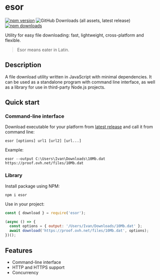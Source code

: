 # esor

[![npm version](https://img.shields.io/npm/v/esor?style=flat&color=black)](https://www.npmjs.com/package/esor)
![GitHub Downloads (all assets, latest release)](https://img.shields.io/github/downloads/vitalygashkov/esor/latest/total?style=flat&color=black)
[![npm downloads](https://img.shields.io/npm/dt/esor?style=flat&color=black)](https://www.npmjs.com/package/esor)

Utility for easy file downloading: fast, lightweight, cross-platform and flexible.

> Esor means eater in Latin.

## Description

A file download utility written in JavaScript with minimal dependencies. It can be used as a standalone program with command line interface, as well as a library for use in third-party Node.js projects.

## Quick start

### Command-line interface

Download executable for your platform from [latest release](https://github.com/vitalygashkov/esor/releases/latest) and call it from command line:

```
esor [options] url1 [url2] [url...]
```

Example:

```
esor --output C:\Users\Ivan\Downloads\10Mb.dat https://proof.ovh.net/files/10Mb.dat
```

### Library

Install package using NPM:

```
npm i esor
```

Use in your project:

```js
const { download } = require('esor');

(async () => {
  const options = { output: '/Users/Ivan/Downloads/10Mb.dat' };
  await download('https://proof.ovh.net/files/10Mb.dat', options);
})();
```

## Features

- Command-line interface
- HTTP and HTTPS support
- Concurrency
